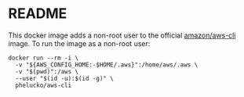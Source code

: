 # README

This docker image adds a non-root user to the official [amazon/aws-cli](https://hub.docker.com/r/amazon/aws-cli) image. To run the image as a non-root user:

```
docker run --rm -i \
  -v "${AWS_CONFIG_HOME:-$HOME/.aws}":/home/aws/.aws \
  -v "$(pwd)":/aws \
  --user "$(id -u):$(id -g)" \
  phelucko/aws-cli
```
